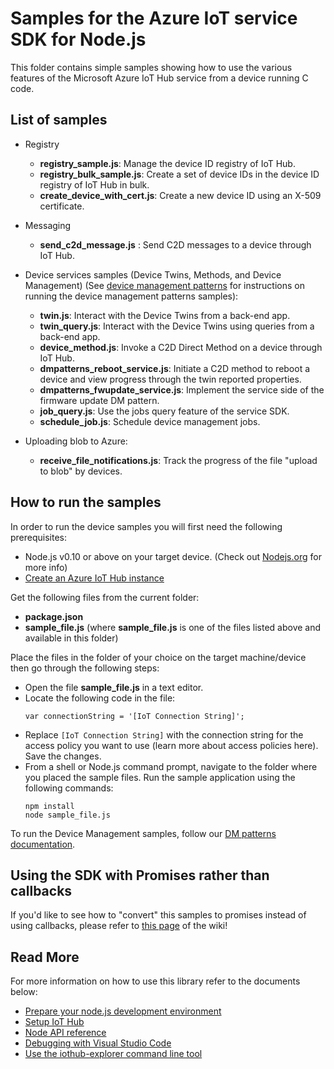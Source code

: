 # Samples for the Azure IoT service SDK for Node.js

This folder contains simple samples showing how to use the various features of the Microsoft Azure IoT Hub service from a device running C code.

## List of samples

* Registry
   * **registry_sample.js**: Manage the device ID registry of IoT Hub.
   * **registry_bulk_sample.js**: Create a set of device IDs in the device ID registry of IoT Hub in bulk.
   * **create_device_with_cert.js**: Create a new device ID using an X-509 certificate.

* Messaging
   * **send_c2d_message.js** : Send C2D messages to a device through IoT Hub.

* Device services samples (Device Twins, Methods, and Device Management) (See [device management patterns][dm-patterns] for instructions on running the device management patterns samples):
   * **twin.js**: Interact with the Device Twins from a back-end app.
   * **twin_query.js**: Interact with the Device Twins using queries from a back-end app.
   * **device_method.js**: Invoke a C2D Direct Method on a device through IoT Hub.
   * **dmpatterns_reboot_service.js**: Initiate a C2D method to reboot a device and view progress through the twin reported properties.
   * **dmpatterns_fwupdate_service.js**: Implement the service side of the firmware update DM pattern.
   * **job_query.js**: Use the jobs query feature of the service SDK.
   * **schedule_job.js**: Schedule device management jobs.

* Uploading blob to Azure:
   * **receive_file_notifications.js**: Track the progress of the file "upload to blob" by devices.


## How to run the samples
In order to run the device samples you will first need the following prerequisites:
* Node.js v0.10 or above on your target device. (Check out [Nodejs.org](https://nodejs.org/) for more info)
* [Create an Azure IoT Hub instance][lnk-setup-iot-hub]

Get the following files from the current folder:
* **package.json**
* **__sample_file.js__** (where **__sample_file.js__** is one of the files listed above and available in this folder)

Place the files in the folder of your choice on the target machine/device then go through the following steps:
* Open the file **__sample_file.js__** in a text editor.
* Locate the following code in the file:
    ```
    var connectionString = '[IoT Connection String]';
    ```
* Replace `[IoT Connection String]` with the connection string for the access policy you want to use (learn more about access policies here). Save the changes.
* From a shell or Node.js command prompt, navigate to the folder where you placed the sample files. Run the sample application using the following commands:
    ```
    npm install
    node sample_file.js
    ```

To run the Device Management samples, follow our [DM patterns documentation][dm-patterns].

## Using the SDK with Promises rather than callbacks
If you'd like to see how to "convert" this samples to promises instead of using callbacks, please refer to [this page][promises] of the wiki!

## Read More
For more information on how to use this library refer to the documents below:
- [Prepare your node.js development environment](../../doc/node-devbox-setup.md)
- [Setup IoT Hub][lnk-setup-iot-hub]
- [Node API reference][node-api-reference]
- [Debugging with Visual Studio Code][debug-with-vscode]
- [Use the iothub-explorer command line tool][iothub-explorer]

[lnk-setup-iot-hub]: https://aka.ms/howtocreateazureiothub
[remote-monitoring-pcs]: https://docs.microsoft.com/en-us/azure/iot-suite/iot-suite-remote-monitoring-sample-walkthrough
[node-api-reference]: https://docs.microsoft.com/en-us/javascript/api/azure-iothub/
[iothub-explorer]: https://github.com/azure/iothub-explorer
[dm-patterns]: ../../doc/dmpatterns.md
[debug-with-vscode]: ../../doc/get_started/node-debug-vscode.md
[promises]: https://github.com/Azure/azure-iot-sdk-node/wiki/Promises
